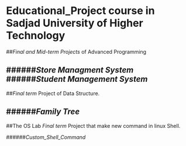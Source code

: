 # Educational_Project course in Sadjad University of Higher Technology

##*Final and Mid-term Projects* of Advanced Programming

######*Store Managment System*
######*Student Management System*
----------------------------------------
##*Final term* Project of Data Structure.

######*Family Tree*
----------------------------------------
##The OS Lab *Final term* Project that make new command in linux Shell.

######*Custom_Shell_Command*
